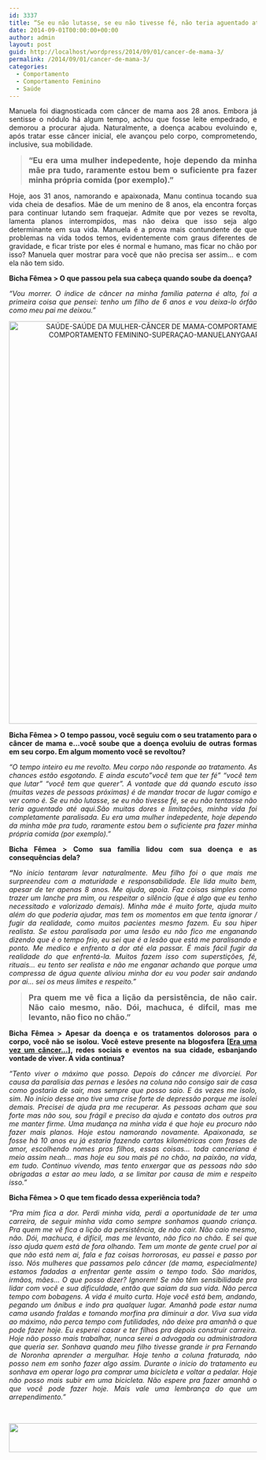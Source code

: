 ```yaml
---
id: 3337
title: “Se eu não lutasse, se eu não tivesse fé, não teria aguentado até aqui”
date: 2014-09-01T00:00:00+00:00
author: admin
layout: post
guid: http://localhost/wordpress/2014/09/01/cancer-de-mama-3/
permalink: /2014/09/01/cancer-de-mama-3/
categories:
  - Comportamento
  - Comportamento Feminino
  - Saúde
---
```

<p align="justify">
  Manuela foi diagnosticada com câncer de mama aos 28 anos. Embora já sentisse o nódulo há algum tempo, achou que fosse leite empedrado, e demorou a procurar ajuda. Naturalmente, a doença acabou evoluindo e, após tratar esse câncer inicial, ele avançou pelo corpo, comprometendo, inclusive, sua mobilidade.
</p>

> <p align="justify">
>   <strong><span style="font-size: medium;">“Eu era uma mulher indepedente, hoje dependo da minha mãe pra tudo, raramente estou bem o suficiente pra fazer minha própria comida (por exemplo).”</span></strong>
> </p>

<p align="justify">
  Hoje, aos 31 anos, namorando e apaixonada, Manu continua tocando sua vida cheia de desafios. Mãe de um menino de 8 anos, ela encontra forças para continuar lutando sem fraquejar. Admite que por vezes se revolta, lamenta planos interrompidos, mas não deixa que isso seja algo determinante em sua vida. Manuela é a prova mais contundente de que problemas na vida todos temos, evidentemente com graus diferentes de gravidade, e ficar triste por eles é normal e humano, mas ficar no chão por isso? Manuela quer mostrar para você que não precisa ser assim… e com ela não tem sido.
</p>

<p align="justify">
  <strong>Bicha Fêmea > O que passou pela sua cabeça quando soube da doença? </strong>
</p>

<p align="justify">
  <em>“Vou morrer. O índice de câncer na minha família paterna é alto, foi a primeira coisa que pensei: tenho um filho de 6 anos e vou deixa-lo órfão como meu pai me deixou.”</em>
</p>

<p align="center">
  <a href="http://www.trololodemulher.com.br/blog/wp-content/uploads/2014/08/SAÚDE-SAÚDE-DA-MULHER-CÂNCER-DE-MAMA-COMPORTAMENTO-COMPORTAMENTO-FEMININO-SUPERAÇAO-MANUELANYGAARD.jpg"><img class="alignnone size-full wp-image-10357" src="http://www.trololodemulher.com.br/blog/wp-content/uploads/2014/08/SAÚDE-SAÚDE-DA-MULHER-CÂNCER-DE-MAMA-COMPORTAMENTO-COMPORTAMENTO-FEMININO-SUPERAÇAO-MANUELANYGAARD.jpg" alt="SAÚDE-SAÚDE DA MULHER-CÂNCER DE MAMA-COMPORTAMENTO-COMPORTAMENTO FEMININO-SUPERAÇAO-MANUELANYGAARD" width="600" height="818" /></a>
</p>

<p align="justify">
  <strong>Bicha Fêmea > O tempo passou, você seguiu com o seu tratamento para o câncer de mama e…você soube que a doença evoluiu de outras formas em seu corpo. Em algum momento você se revoltou? </strong>
</p>

<p align="justify">
  <em>“O tempo inteiro eu me revolto. Meu corpo não responde ao tratamento. As chances estão esgotando. E ainda escuto&#8221;você tem que ter fé&#8221; &#8220;você tem que lutar&#8221; &#8220;você tem que querer&#8221;. A vontade que dá quando escuto isso (muitas vezes de pessoas próximas) é de mandar trocar de lugar comigo e ver como é. Se eu não lutasse, se eu não tivesse fé, se eu não tentasse não teria aguentado até aqui.São muitas dores e limitações, minha vida foi completamente paralisada. Eu era uma mulher indepedente, hoje dependo da minha mãe pra tudo, raramente estou bem o suficiente pra fazer minha própria comida (por exemplo).”</em>
</p>

<p align="justify">
  <strong>Bicha Fêmea > Como sua família lidou com sua doença e as consequências dela? </strong>
</p>

<p align="justify">
  <em><strong>“</strong>No inicio tentaram levar naturalmente. Meu filho foi o que mais me surpreendeu com a maturidade e responsabilidade. Ele lida muito bem, apesar de ter apenas 8 anos. Me ajuda, apoia. Faz coisas simples como trazer um lanche pra mim, ou respeitar o silêncio (que é algo que eu tenho necessitado e valorizado demais). Minha mãe é muito forte, ajuda muito além do que poderia ajudar, mas tem os momentos em que tenta ignorar / fugir da realidade, como muitos pacientes mesmo fazem. Eu sou hiper realista. Se estou paralisada por uma lesão eu não fico me enganando dizendo que é o tempo frio, eu sei que é a lesão que está me paralisando e ponto. Me medico e enfrento a dor até ela passar. É mais fácil fugir da realidade do que enfrentá-la. Muitos fazem isso com superstições, fé, rituais&#8230; eu tento ser realista e não me enganar achando que porque uma compressa de água quente aliviou minha dor eu vou poder sair andando por ai&#8230; sei os meus limites e respeito.”</em>
</p>

> <p align="justify">
>   <span style="font-size: medium;"><strong>Pra quem me vê fica a lição da persistência, de não cair. Não caio mesmo, não. Dói, machuca, é difcil, mas me levanto, não fico no chão.”</strong></span>
> </p>

<p align="justify">
  <strong>Bicha Fêmea > Apesar da doença e os tratamentos dolorosos para o corpo, você não se isolou. Você esteve presente na blogosfera [<a href="http://eraumavezumcancer.blogspot.com.br/" target="_blank">Era uma vez um câncer&#8230;</a>], redes sociais e eventos na sua cidade, esbanjando vontade de viver. A vida continua? </strong>
</p>

<p align="justify">
  <em>“Tento viver o máximo que posso. Depois do câncer me divorciei. Por causa da paralisia das pernas e lesões na coluna não consigo sair de casa como gostaria de sair, mas sempre que posso saio. E ás vezes me isolo, sim. No início desse ano tive uma crise forte de depressão porque me isolei demais. Precisei de ajuda pra me recuperar. As pessoas acham que sou forte mas não sou, sou frágil e preciso da ajuda e contato dos outros pra me manter firme. Uma mudança na minha vida é que hoje eu procuro não fazer mais planos. Hoje estou namorando novamente. Apaixonada, se fosse há 10 anos eu já estaria fazendo cartas kilométricas com frases de amor, escolhendo nomes pros filhos, essas coisas&#8230; toda canceriana é meio assim neah&#8230; mas hoje eu sou mais pé no chão, na paixão, na vida, em tudo. Continuo vivendo, mas tento enxergar que as pessoas não são obrigadas a estar ao meu lado, a se limitar por causa de mim e respeito isso.”</em>
</p>

<p align="justify">
  <strong>Bicha Fêmea > O que tem ficado dessa experiência toda? </strong>
</p>

<p align="justify">
  <em>“Pra mim fica a dor. Perdi minha vida, perdi a oportunidade de ter uma carreira, de seguir minha vida como sempre sonhamos quando criança. Pra quem me vê fica a lição da persistência, de não cair. Não caio mesmo, não. Dói, machuca, é difícil, mas me levanto, não fico no chão. E sei que isso ajuda quem está de fora olhando. Tem um monte de gente cruel por ai que não está nem ai, fala e faz coisas horrorosas, eu passei e passo por isso. Nós mulheres que passamos pelo câncer (de mama, especialmente) estamos fadadas a enfrentar gente assim o tempo todo. São maridos, irmãos, mães&#8230; O que posso dizer? Ignorem! Se não têm sensibilidade pra lidar com você e sua dificuldade, então que saiam da sua vida. Não perca tempo com bobagens. A vida é muito curta. Hoje você está bem, andando, pegando um ônibus e indo pra qualquer lugar. Amanhã pode estar numa cama usando fraldas e tomando morfina pra diminuir a dor. Viva sua vida ao máximo, não perca tempo com futilidades, não deixe pra amanhã o que pode fazer hoje. Eu esperei casar e ter filhos pra depois construir carreira. Hoje não posso mais trabalhar, nunca serei a advogada ou administradora que queria ser. Sonhava quando meu filho tivesse grande ir pra Fernando de Noronha aprender a mergulhar. Hoje tenho a coluna fraturada, não posso nem em sonho fazer algo assim. Durante o inicio do tratamento eu sonhava em operar logo pra comprar uma bicicleta e voltar a pedalar. Hoje não posso mais subir em uma bicicleta. Não espere pra fazer amanhã o que você pode fazer hoje. Mais vale uma lembrança do que um arrependimento.”</em>
</p>

&nbsp;

<p align="center">
  <a href="http://feedburner.google.com/fb/a/mailverify?uri=blogbichafemea&loc=pt_BR" target="_blank"><img class="alignnone size-full wp-image-8451" title="Assine o Bicha Fêmea grátis!" src="http://www.trololodemulher.com.br/blog/wp-content/uploads/2012/01/rodapé.png" alt="" width="600" height="59" /></a>
</p>

&nbsp;

&nbsp;